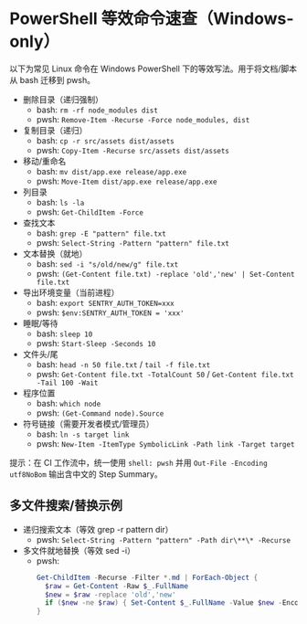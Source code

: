 # PowerShell 等效命令速查（Windows-only）

以下为常见 Linux 命令在 Windows PowerShell 下的等效写法。用于将文档/脚本从 bash 迁移到 pwsh。

- 删除目录（递归强制）
  - bash: `rm -rf node_modules dist`
  - pwsh: `Remove-Item -Recurse -Force node_modules, dist`
- 复制目录（递归）
  - bash: `cp -r src/assets dist/assets`
  - pwsh: `Copy-Item -Recurse src/assets dist/assets`
- 移动/重命名
  - bash: `mv dist/app.exe release/app.exe`
  - pwsh: `Move-Item dist/app.exe release/app.exe`
- 列目录
  - bash: `ls -la`
  - pwsh: `Get-ChildItem -Force`
- 查找文本
  - bash: `grep -E "pattern" file.txt`
  - pwsh: `Select-String -Pattern "pattern" file.txt`
- 文本替换（就地）
  - bash: `sed -i "s/old/new/g" file.txt`
  - pwsh: `(Get-Content file.txt) -replace 'old','new' | Set-Content file.txt`
- 导出环境变量（当前进程）
  - bash: `export SENTRY_AUTH_TOKEN=xxx`
  - pwsh: `$env:SENTRY_AUTH_TOKEN = 'xxx'`
- 睡眠/等待
  - bash: `sleep 10`
  - pwsh: `Start-Sleep -Seconds 10`
- 文件头/尾
  - bash: `head -n 50 file.txt` / `tail -f file.txt`
  - pwsh: `Get-Content file.txt -TotalCount 50` / `Get-Content file.txt -Tail 100 -Wait`
- 程序位置
  - bash: `which node`
  - pwsh: `(Get-Command node).Source`
- 符号链接（需要开发者模式/管理员）
  - bash: `ln -s target link`
  - pwsh: `New-Item -ItemType SymbolicLink -Path link -Target target`

提示：在 CI 工作流中，统一使用 `shell: pwsh` 并用 `Out-File -Encoding utf8NoBom` 输出含中文的 Step Summary。
 
## 多文件搜索/替换示例

- 递归搜索文本（等效 grep -r pattern dir）
  - pwsh: `Select-String -Pattern "pattern" -Path dir\**\* -Recurse`
- 多文件就地替换（等效 sed -i）
  - pwsh:
    ```powershell
    Get-ChildItem -Recurse -Filter *.md | ForEach-Object {
      $raw = Get-Content -Raw $_.FullName
      $new = $raw -replace 'old','new'
      if ($new -ne $raw) { Set-Content $_.FullName -Value $new -Encoding UTF8 }
    }
    ```
